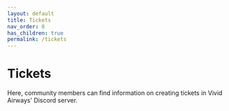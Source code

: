 ```yaml
---
layout: default
title: Tickets
nav_order: 8
has_children: true
permalink: /tickets 
---
```



# Tickets
Here, community members can find information on creating tickets in Vivid Airways' Discord server.
 
